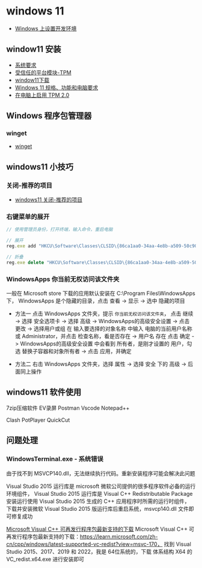 # windows 11
- [Windows 上设置开发环境](https://docs.microsoft.com/zh-cn/windows/dev-environment/)

## window11 安装
- [系统要求](https://www.microsoft.com/zh-cn/windows/windows-11-specifications)
- [受信任的平台模块-TPM](https://docs.microsoft.com/zh-cn/windows/security/information-protection/tpm/trusted-platform-module-overview)
- [window11下载](https://www.microsoft.com/zh-cn/software-download/windows11)
- [Windows 11 规格、功能和电脑要求](https://www.microsoft.com/zh-cn/windows/windows-11-specifications?r=1)
- [在电脑上启用 TPM 2.0](https://support.microsoft.com/zh-cn/windows/%E5%9C%A8%E7%94%B5%E8%84%91%E4%B8%8A%E5%90%AF%E7%94%A8-tpm-2-0-1fd5a332-360d-4f46-a1e7-ae6b0c90645c)


## Windows 程序包管理器

### winget
- [winget](https://docs.microsoft.com/zh-cn/windows/package-manager/winget/)


## windows11 小技巧

### 关闭-推荐的项目
- [windows11 关闭-推荐的项目](https://jingyan.baidu.com/article/9f7e7ec08d22802e29155414.html)

### 右键菜单的展开

``` js
// 使用管理员身份，打开终端，输入命令，重启电脑

// 展开
reg.exe add "HKCU\Software\Classes\CLSID\{86ca1aa0-34aa-4e8b-a509-50c905bae2a2}\InprocServer32" /f /ve

// 折叠
reg.exe delete "HKCU\Software\Classes\CLSID\{86ca1aa0-34aa-4e8b-a509-50c905bae2a2}\InprocServer32" /va /f
```

### WindowsApps 你当前无权访问该文件夹
[](https://www.yebaike.com/14/202104/3013305.html)
一般在 Microsoft store 下载的应用默认安装在 C:\Program Files\WindowsApps 下，
WindowsApps 是个隐藏的目录，点击 查看 -> 显示 -> 选中 隐藏的项目

- 方法一
点击 WindowsApps 文件夹，提示 <code>你当前无权访问该文件夹</code>，
点击 继续 -> 选择 安全选项卡 -> 选择 高级 -> WindowsApps的高级安全设置 -> 点击 更改
-> 选择用户或组 在 输入要选择的对象名称 中输入 电脑的当前用户名称或 Administrator，并点击 检查名称，看是否存在
-> 用户名 存在 点击 确定 -> WindowsApps的高级安全设置 中会看到 所有者，是刚才设置的 用户，勾选 替换子容器和对象所有者
-> 点击 应用，并确定

- 方法二
右击 WindowsApps 文件夹，选择 属性 -> 选择 安全 下的 高级 -> 后面同上操作


## windows11 软件使用

7zip压缩软件
EV录屏
Postman
Vscode
Notepad++

Clash
PotPlayer
QuickCut


## 问题处理

### WindowsTerminal.exe - 系统错误

由于找不到 MSVCP140.dll，无法继续执行代码。重新安装程序可能会解决此问题

Visual Studio 2015 运行库是 microsoft 微软公司提供的很多程序软件必备的运行环境组件，
Visual Studio 2015 运行库是 Visual C++ Redistributable Package 安装运行使用 Visual Studio 2015 生成的 C++ 应用程序时所需的运行时组件，
下载并安装微软 Visual Studio 2015 版运行库后重启系统，msvcp140.dll 文件即可修复成功

[Microsoft Visual C++ 可再发行程序包最新支持的下载](https://learn.microsoft.com/zh-cn/cpp/windows/latest-supported-vc-redist?view=msvc-170)
Microsoft Visual C++ 可再发行程序包最新支持的下载：https://learn.microsoft.com/zh-cn/cpp/windows/latest-supported-vc-redist?view=msvc-170，
找到 Visual Studio 2015、2017、2019 和 2022，我是 64位系统的，下载 体系结构 X64 的 VC_redist.x64.exe 进行安装即可


